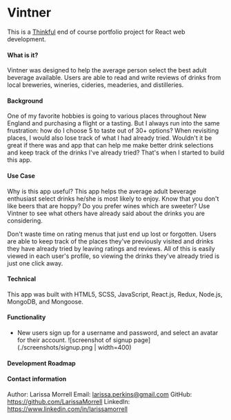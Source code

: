 # Vintner #

This is a [Thinkful](https://www.thinkful.com) end of course portfolio project for React web development.

#### What is it? ####
Vintner was designed to help the average person select the best adult beverage available. Users are able to read and write reviews of drinks from local breweries, wineries, cideries, meaderies, and distilleries.

#### Background ####
One of my favorite hobbies is going to various places throughout New England and purchasing a flight or a tasting. But I always run into the same frustration: how do I choose 5 to taste out of 30+ options? When revisiting places, I would also lose track of what I had already tried. Wouldn't it be great if there was and app that can help me make better drink selections and keep track of the drinks I've already tried? That's when I started to build this app.

#### Use Case ####
Why is this app useful? This app helps the average adult beverage enthusiast select drinks he/she is most likely to enjoy. Know that you don't like beers that are hoppy? Do you prefer wines which are sweeter? Use Vintner to see what others have already said about the drinks you are considering.

Don't waste time on rating menus that just end up lost or forgotten. Users are able to keep track of the places they've previously visited and drinks they have already tried by leaving ratings and reviews. All of this is easily viewed in each user's profile, so viewing the drinks they've already tried is just one click away.

#### Technical ####
This app was built with HTML5, SCSS, JavaScript, React.js, Redux, Node.js, MongoDB, and Mongoose.

#### Functionality ####
* New users sign up for a username and password, and select an avatar for their account.
![screenshot of signup page](./screenshots/signup.png | width=400)

#### Development Roadmap ####



#### Contact information ####
Author: Larissa Morrell
Email: larissa.perkins@gmail.com
GitHub: https://github.com/LarissaMorrell
LinkedIn: https://www.linkedin.com/in/larissamorrell
